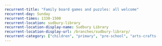 ```yaml
---
recurrent-title: "Family board games and puzzles: all welcome"
recurrent-day: Sunday
recurrent-times: 1330-1500
recurrent-location: sudbury-library
recurrent-location-display-name: Sudbury Library
recurrent-location-display-url: /branches/sudbury-library/
recurrent-category: ["children", "primary", "pre-school", "arts-crafts-games"]
---
```

